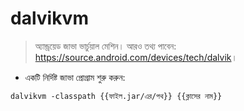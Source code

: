 # dalvikvm

> অ্যান্ড্রয়েড জাভা ভার্চুয়াল মেশিন।
> আরও তথ্য পাবেন: <https://source.android.com/devices/tech/dalvik>।

- একটি নির্দিষ্ট জাভা প্রোগ্রাম শুরু করুন:

`dalvikvm -classpath {{ফাইল.jar/এর/পথ}} {{ক্লাসের নাম}}`

